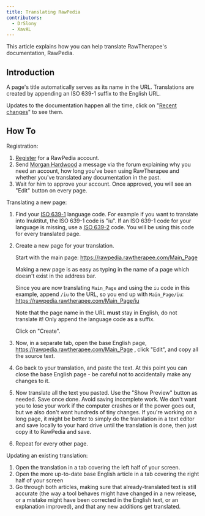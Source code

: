 ```yaml
---
title: Translating RawPedia
contributors:
  - DrSlony
  - XavAL
---
```


This article explains how you can help translate RawTherapee's
documentation, RawPedia.

## Introduction

A page's title automatically serves as its name in the URL. Translations
are created by appending an ISO 639-1 suffix to the English URL.

Updates to the documentation happen all the time, click on
"[Recent changes](https://rawpedia.rawtherapee.com/Special:RecentChanges)" to see
them.

## How To

Registration:

1.  [Register](https://rawpedia.rawtherapee.com/Special:RequestAccount)
    for a RawPedia account.
2.  Send [Morgan Hardwood](https://discuss.pixls.us/u/Morgan_Hardwood) a
    message via the forum explaining why you need an account, how long
    you've been using RawTherapee and whether you've translated any
    documentation in the past.
3.  Wait for him to approve your account. Once approved, you will see an
    "Edit" button on every page.

Translating a new page:

1.  Find your [ISO 639-1](https://en.wikipedia.org/wiki/List_of_ISO_639-1_codes)
    language code. For example if you want to translate into Inuktitut,
    the ISO 639-1 code is "iu". If an ISO 639-1 code for your language
    is missing, use a [ISO 639-2](https://en.wikipedia.org/wiki/List_of_ISO_639-2_codes) code.
    You will be using this code for every translated page.
2.  Create a new page for your translation.

    Start with the main page:
    <https://rawpedia.rawtherapee.com/Main_Page>

    Making a new page is as easy as typing in the name of a page which
    doesn't exist in the address bar.

    Since you are now translating `Main_Page` and using the `iu` code in
    this example, append `/iu` to the URL, so you end up with
    `Main_Page/iu`: <https://rawpedia.rawtherapee.com/Main_Page/iu>

    Note that the page name in the URL **must** stay in English, do not
    translate it! Only append the language code as a suffix.

    Click on "Create".
3.  Now, in a separate tab, open the base English page,
    <https://rawpedia.rawtherapee.com/Main_Page> , click "Edit", and
    copy all the source text.
4.  Go back to your translation, and paste the text. At this point you
    can close the base English page - be careful not to accidentally
    make any changes to it.
5.  Now translate all the text you pasted. Use the "Show Preview" button
    as needed. Save once done. Avoid saving incomplete work. We don't
    want you to lose your work if the computer crashes or if the power
    goes out, but we also don't want hundreds of tiny changes. If you're
    working on a long page, it might be better to simply do the
    translation in a text editor and save locally to your hard drive
    until the translation is done, then just copy it to RawPedia and
    save.
6.  Repeat for every other page.

Updating an existing translation:

1.  Open the translation in a tab covering the left half of your screen.
2.  Open the more up-to-date base English article in a tab covering the
    right half of your screen
3.  Go through both articles, making sure that already-translated text
    is still accurate (the way a tool behaves might have changed in a
    new release, or a mistake might have been corrected in the English
    text, or an explanation improved), and that any new additions get
    translated.
